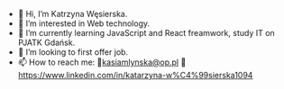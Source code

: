- 👋 Hi, I’m Katrzyna Węsierska.
- 👀 I’m interested in Web technology. 
- 🌱 I’m currently learning JavaScript and React freamwork, study IT on PJATK Gdańsk.
- 💞️ I’m looking to first offer job.
- 📫 How to reach me: 
📩kasiamlynska@op.pl
🔹 https://www.linkedin.com/in/katarzyna-w%C4%99sierska1094

<!--- --->
